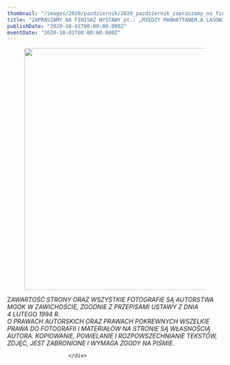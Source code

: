 ```yaml
---
thumbnail: "/images/2020/pazdziernik/2020_pazdziernik_zapraszamy_na_finisa_wystawy_pt_mi_dzy_manhattanem_a_lasowiack_strzech_2020_10_zapraszamy_na_finisa_wystawy_pt_mi_dzy_manhattanem_a_lasowiack_strzech_pl1-1.jpg"
title: "ZAPRASZAMY NA FINISAŻ WYSTAWY pt.: „MIĘDZY MANHATTANEM,A LASOWIACKĄ STRZECHĄ”"
publishDate: "2020-10-01T00:00:00.000Z"
eventDate: "2020-10-01T00:00:00.000Z"
---
```


<div class="entry-content">
							
							
<figure class="wp-block-image size-large"><img fetchpriority="high" decoding="async" width="800" height="566" src="/images/2020/pazdziernik/2020_pazdziernik_zapraszamy_na_finisa_wystawy_pt_mi_dzy_manhattanem_a_lasowiack_strzech_2020_10_zapraszamy_na_finisa_wystawy_pt_mi_dzy_manhattanem_a_lasowiack_strzech_pl1-1.jpg" alt="" class="wp-image-7682" srcset="/images/2020/pazdziernik/2020_pazdziernik_zapraszamy_na_finisa_wystawy_pt_mi_dzy_manhattanem_a_lasowiack_strzech_2020_10_zapraszamy_na_finisa_wystawy_pt_mi_dzy_manhattanem_a_lasowiack_strzech_pl1-1.jpg 800w, /images/2020/pazdziernik/pl1-1-300x212.jpg 300w, /images/2020/pazdziernik/pl1-1-768x543.jpg 768w" sizes="(max-width: 800px) 100vw, 800px"></figure>



<p>Z<em>AWARTOŚĆ STRONY ORAZ WSZYSTKIE FOTOGRAFIE SĄ AUTORSTWA MGOK W ZAWICHOŚCIE, ZGODNIE Z PRZEPISAMI USTAWY Z DNIA&nbsp;</em><br><em>4 LUTEGO 1994 R.<br>O PRAWACH AUTORSKICH ORAZ PRAWACH POKREWNYCH WSZELKIE PRAWA DO FOTOGRAFII I MATERIAŁÓW NA STRONIE SĄ WŁASNOŚCIĄ AUTORA. KOPIOWANIE, POWIELANIE I ROZPOWSZECHNIANIE TEKSTÓW, ZDJĘĆ, JEST ZABRONIONE I WYMAGA ZGODY NA PIŚMIE</em>.</p>
						
						</div>
